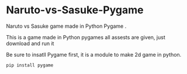 # Naruto-vs-Sasuke-Pygame
Naruto vs Sasuke game made in Python Pygame .

This is a game made in Python pygames
all assests are given, just download and run it

Be sure to insatll Pygame first, it is a module to make 2d game in python.

```
pip install pygame
``` 